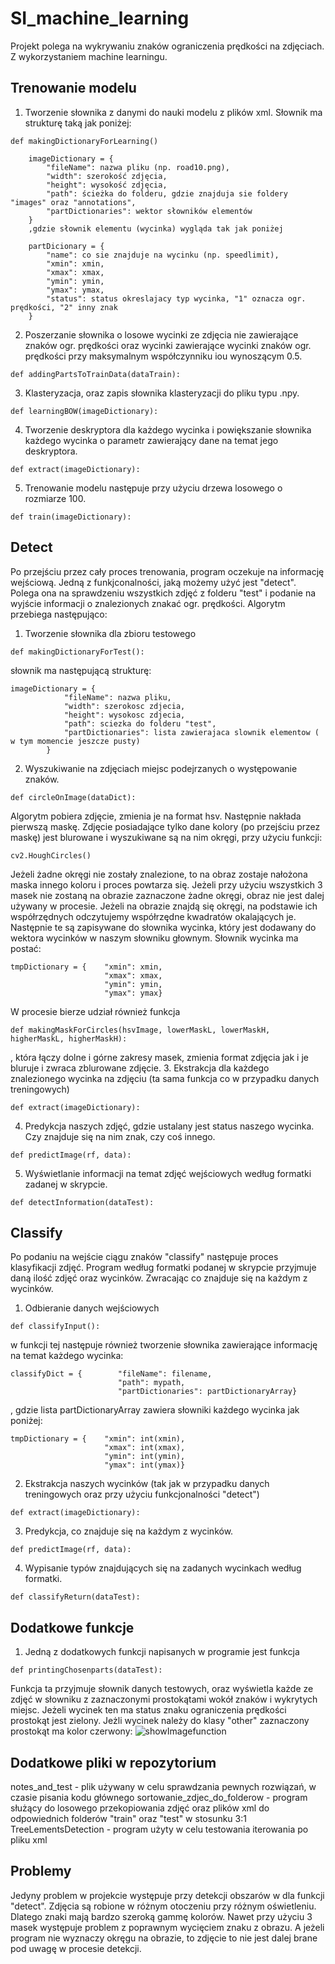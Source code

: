 # SI_machine_learning

Projekt polega na wykrywaniu znaków ograniczenia prędkości na zdjęciach. Z wykorzystaniem machine learningu. 
## Trenowanie modelu
1. Tworzenie słownika z danymi do nauki modelu z plików xml. Słownik ma strukturę taką jak poniżej:
```
def makingDictionaryForLearning()
```

        imageDictionary = {
            "fileName": nazwa pliku (np. road10.png),
            "width": szerokość zdjęcia,
            "height": wysokość zdjęcia,
            "path": ścieżka do folderu, gdzie znajduja sie foldery "images" oraz "annotations",
            "partDictionaries": wektor słowników elementów
        }
        ,gdzie słownik elementu (wycinka) wygląda tak jak poniżej
        
        partDicionary = {
            "name": co sie znajduje na wycinku (np. speedlimit),
            "xmin": xmin,
            "xmax": xmax,
            "ymin": ymin,
            "ymax": ymax,
            "status": status okreslajacy typ wycinka, "1" oznacza ogr. prędkości, "2" inny znak
        }
2. Poszerzanie słownika o losowe wycinki ze zdjęcia nie zawierające znaków ogr. prędkości oraz wycinki zawierające wycinki znaków ogr. prędkości przy maksymalnym współczynniku iou wynoszącym 0.5. 
```
def addingPartsToTrainData(dataTrain):
```
3. Klasteryzacja, oraz zapis słownika klasteryzacji do pliku typu .npy.
```
def learningBOW(imageDictionary):
```
4. Tworzenie deskryptora dla każdego wycinka i powiększanie słownika każdego wycinka o parametr zawierający dane na temat jego deskryptora.
```
def extract(imageDictionary):
```
5. Trenowanie modelu następuje przy użyciu drzewa losowego o rozmiarze 100.
```
def train(imageDictionary):
```

## Detect
Po przejściu przez cały proces trenowania, program oczekuje na informację wejściową. Jedną z funkjconalności, jaką możemy użyć jest "detect". Polega ona na sprawdzeniu wszystkich zdjęć z folderu "test" i podanie na wyjście informacji o znalezionych znakać ogr. prędkości. Algorytm przebiega następująco:

1. Tworzenie słownika dla zbioru testowego
```
def makingDictionaryForTest():
```
słownik ma następującą strukturę:
```
imageDictionary = {
            "fileName": nazwa pliku,
            "width": szerokosc zdjecia,
            "height": wysokosc zdjecia,
            "path": sciezka do folderu "test",
            "partDictionaries": lista zawierajaca slownik elementow ( w tym momencie jeszcze pusty)
        }
```
2. Wyszukiwanie na zdjęciach miejsc podejrzanych o występowanie znaków.
```
def circleOnImage(dataDict):
```
Algorytm pobiera zdjęcie, zmienia je na format hsv. Następnie nakłada pierwszą maskę. Zdjęcie posiadające tylko dane kolory (po przejściu przez maskę) jest blurowane i wyszukiwane są na nim okręgi, przy użyciu funkcji:
```
cv2.HoughCircles()
```
Jeżeli żadne okręgi nie zostały znalezione, to na obraz zostaje nałożona maska innego koloru i proces powtarza się. Jeżeli przy użyciu wszystkich 3 masek nie zostaną na obrazie zaznaczone żadne okręgi, obraz nie jest dalej używany w procesie.
Jeżeli na obrazie znajdą się okręgi, na podstawie ich współrzędnych odczytujemy współrzędne kwadratów okalających je. Następnie te są zapisywane do słownika wycinka, który jest dodawany do wektora wycinków w naszym słowniku głownym. Słownik wycinka ma postać:
```
tmpDictionary = {    "xmin": xmin,
                     "xmax": xmax,
                     "ymin": ymin,
                     "ymax": ymax}
```
W procesie bierze udział również funkcja
```
def makingMaskForCircles(hsvImage, lowerMaskL, lowerMaskH, higherMaskL, higherMaskH):
```
, która łączy dolne i górne zakresy masek, zmienia format zdjęcia jak i je bluruje i zwraca zblurowane zdjęcie.
3. Ekstrakcja dla każdego znalezionego wycinka na zdjęciu (ta sama funkcja co w przypadku danych treningowych)
```
def extract(imageDictionary):
```
4. Predykcja naszych zdjęć, gdzie ustalany jest status naszego wycinka. Czy znajduje się na nim znak, czy coś innego.
```
def predictImage(rf, data):
```
5. Wyświetlanie informacji na temat zdjęć wejściowych według formatki zadanej w skrypcie.
```
def detectInformation(dataTest):
```

## Classify
Po podaniu na wejście ciągu znaków "classify" następuje proces klasyfikacji zdjęć. Program według formatki podanej w skrypcie przyjmuje daną ilość zdjęć oraz wycinków. Zwracając co znajduje się na każdym z wycinków.
1. Odbieranie danych wejściowych
```
def classifyInput():
```
w funkcji tej następuje również tworzenie słownika zawierające informację na temat każdego wycinka:
```
classifyDict = {        "fileName": filename,
                        "path": mypath,
                        "partDictionaries": partDictionaryArray}
```
, gdzie lista partDictionaryArray zawiera słowniki każdego wycinka jak poniżej:
```
tmpDictionary = {    "xmin": int(xmin),
                     "xmax": int(xmax),
                     "ymin": int(ymin),
                     "ymax": int(ymax)}    
```
2. Ekstrakcja naszych wycinków (tak jak w przypadku danych treningowych oraz przy użyciu funkcjonalności "detect")
```
def extract(imageDictionary):
```
3. Predykcja, co znajduje się na każdym z wycinków.
```
def predictImage(rf, data):
```
4. Wypisanie typów znajdujących się na zadanych wycinkach według formatki.
```
def classifyReturn(dataTest):
```

## Dodatkowe funkcje

1. Jedną z dodatkowych funkcji napisanych w programie jest funkcja
```
def printingChosenparts(dataTest):
```
Funkcja ta przyjmuje słownik danych testowych, oraz wyświetla każde ze zdjęć w słowniku z zaznaczonymi prostokątami wokół znaków i wykrytych miejsc. Jeżeli wycinek ten ma status znaku ograniczenia prędkości prostokąt jest zielony. Jeżli wycinek należy do klasy "other" zaznaczony prostokąt ma kolor czerwony:
![showImagefunction](https://user-images.githubusercontent.com/65685755/153768681-ef052e11-76df-4ef2-aa48-e913c2367e2e.jpg)

## Dodatkowe pliki w repozytorium
notes_and_test - plik używany w celu sprawdzania pewnych rozwiązań, w czasie pisania kodu głównego
sortowanie_zdjec_do_folderow - program służący do losowego przekopiowania zdjęć oraz plików xml do odpowiednich folderów "train" oraz "test" w stosunku 3:1
TreeLementsDetection - program użyty w celu testowania iterowania po pliku xml

## Problemy 
Jedyny problem w projekcie występuje przy detekcji obszarów w dla funkcji "detect". Zdjęcia są robione w różnym otoczeniu przy różnym oświetleniu. Dlatego znaki mają bardzo szeroką gammę kolorów. Nawet przy użyciu 3 masek występuje problem z poprawnym wycięciem znaku z obrazu. A jeżeli program nie wyznaczy okręgu na obrazie, to zdjęcie to nie jest dalej brane pod uwagę w procesie detekcji.
